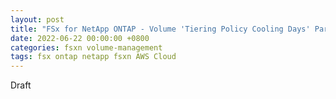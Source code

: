 ```yaml
---
layout: post
title: "FSx for NetApp ONTAP - Volume 'Tiering Policy Cooling Days' Parameter"
date: 2022-06-22 00:00:00 +0800
categories: fsxn volume-management
tags: fsx ontap netapp fsxn AWS Cloud
---
```


Draft
